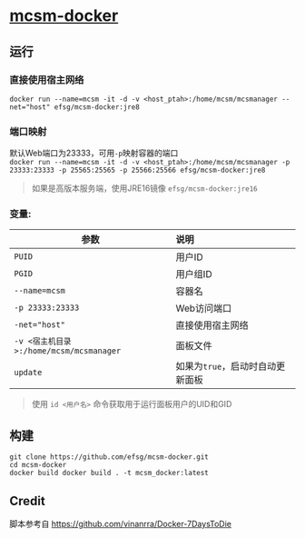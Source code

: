 # [mcsm-docker](https://github.com/Suwings/MCSManager)

## 运行  
### 直接使用宿主网络  
`docker run --name=mcsm -it -d -v <host_ptah>:/home/mcsm/mcsmanager --net="host" efsg/mcsm-docker:jre8`  
### 端口映射  
默认Web端口为23333，可用`-p`映射容器的端口  
`docker run --name=mcsm -it -d -v <host_ptah>:/home/mcsm/mcsmanager -p 23333:23333 -p 25565:25565 -p 25566:25566 efsg/mcsm-docker:jre8`  
> 如果是高版本服务端，使用JRE16镜像 `efsg/mcsm-docker:jre16`
### 变量:

|参数|说明|
|-|:-|
| `PUID` |用户ID|
| `PGID` |用户组ID|
| `--name=mcsm` |容器名|
| `-p 23333:23333` |Web访问端口|
| `-net="host"` |直接使用宿主网络|
| `-v <宿主机目录>:/home/mcsm/mcsmanager` |面板文件|
| `update` |如果为`true`，启动时自动更新面板|
> 使用 `id <用户名>` 命令获取用于运行面板用户的UID和GID

## 构建  
```
git clone https://github.com/efsg/mcsm-docker.git
cd mcsm-docker
docker build docker build . -t mcsm_docker:latest
```

## Credit
脚本参考自 https://github.com/vinanrra/Docker-7DaysToDie
